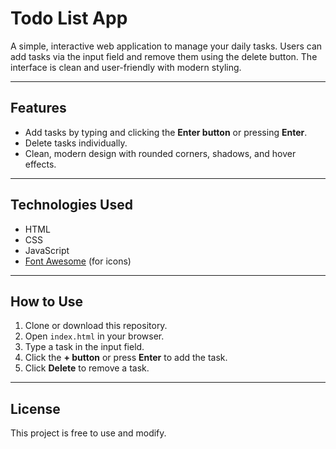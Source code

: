 # Todo List App

A simple, interactive web application to manage your daily tasks. Users can add tasks via the input field and remove them using the delete button. The interface is clean and user-friendly with modern styling.

---

## Features

- Add tasks by typing and clicking the **Enter button** or pressing **Enter**.
- Delete tasks individually.
- Clean, modern design with rounded corners, shadows, and hover effects.

---

## Technologies Used

- HTML
- CSS
- JavaScript
- [Font Awesome](https://fontawesome.com/) (for icons)

---

## How to Use

1. Clone or download this repository.
2. Open `index.html` in your browser.
3. Type a task in the input field.
4. Click the **+ button** or press **Enter** to add the task.
5. Click **Delete** to remove a task.

---

## License

This project is free to use and modify.
